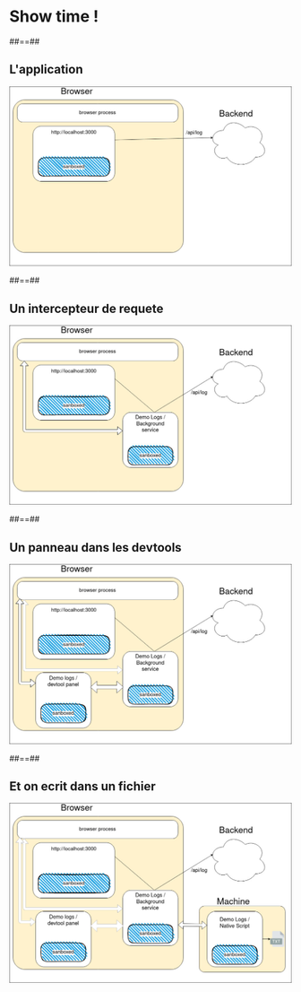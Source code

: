 <!-- .slide: class="transition left" data-background="./assets/images/pexels-miguel-á-padriñán-five.jpeg" style="left: 700px;" -->

# Show time !

##==##

## L'application

![h-800 center](./assets/images/demo_app.jpg)

##==##


## Un intercepteur de requete

![h-800 center](./assets/images/demo_app-bg.jpg)

##==##

## Un panneau dans les devtools

![h-800 center](./assets/images/demo_app-bg-devtool.jpg)

##==##

## Et on ecrit dans un fichier

![h-800 center](./assets/images/demo_app-bg-devtool-native.jpg)
